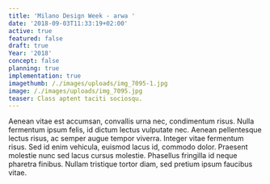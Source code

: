 ```yaml
---
title: 'Milano Design Week - arwa '
date: '2018-09-03T11:33:19+02:00'
active: true
featured: false
draft: true
Year: '2018'
concept: false
planning: true
implementation: true
imagethumb: /./images/uploads/img_7095-1.jpg
image: /./images/uploads/img_7095.jpg
teaser: Class aptent taciti sociosqu.
---
```

Aenean vitae est accumsan, convallis urna nec, condimentum risus. Nulla fermentum ipsum felis, id dictum lectus vulputate nec. Aenean pellentesque lectus risus, ac semper augue tempor viverra. Integer vitae fermentum risus. Sed id enim vehicula, euismod lacus id, commodo dolor. Praesent molestie nunc sed lacus cursus molestie. Phasellus fringilla id neque pharetra finibus. Nullam tristique tortor diam, sed pretium ipsum faucibus vitae.
